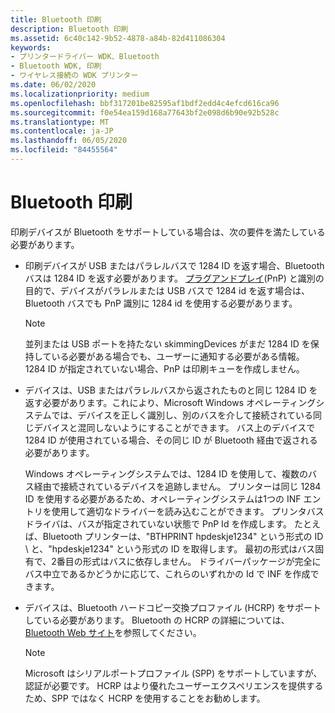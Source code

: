 ```yaml
---
title: Bluetooth 印刷
description: Bluetooth 印刷
ms.assetid: 6c40c142-9b52-4878-a84b-82d411086304
keywords:
- プリンタードライバー WDK、Bluetooth
- Bluetooth WDK, 印刷
- ワイヤレス接続の WDK プリンター
ms.date: 06/02/2020
ms.localizationpriority: medium
ms.openlocfilehash: bbf317201be82595af1bdf2edd4c4efcd616ca96
ms.sourcegitcommit: f0e54ea159d168a77643bf2e098d6b90e92b528c
ms.translationtype: MT
ms.contentlocale: ja-JP
ms.lasthandoff: 06/05/2020
ms.locfileid: "84455564"
---
```

# <a name="bluetooth-printing"></a>Bluetooth 印刷

印刷デバイスが Bluetooth をサポートしている場合は、次の要件を満たしている必要があります。

- 印刷デバイスが USB またはパラレルバスで 1284 ID を返す場合、Bluetooth バスは 1284 ID を返す必要があります。 [プラグアンドプレイ](https://docs.microsoft.com/windows-hardware/drivers/kernel/implementing-plug-and-play)(PnP) と識別の目的で、デバイスがパラレルまたは USB バスで 1284 id を返す場合は、Bluetooth バスでも PnP 識別に 1284 id を使用する必要があります。

  > [!NOTE]
  > 並列または USB ポートを持たない skimmingDevices がまだ 1284 ID を保持している必要がある場合でも、ユーザーに通知する必要がある情報。 1284 ID が指定されていない場合、PnP は印刷キューを作成しません。

- デバイスは、USB またはパラレルバスから返されたものと同じ 1284 ID を返す必要があります。これにより、Microsoft Windows オペレーティングシステムでは、デバイスを正しく識別し、別のバスを介して接続されている同じデバイスと混同しないようにすることができます。 バス上のデバイスで 1284 ID が使用されている場合、その同じ ID が Bluetooth 経由で返される必要があります。

  Windows オペレーティングシステムでは、1284 ID を使用して、複数のバス経由で接続されているデバイスを追跡しません。 プリンターは同じ 1284 ID を使用する必要があるため、オペレーティングシステムは1つの INF エントリを使用して適切なドライバーを読み込むことができます。 プリンタバスドライバは、バスが指定されていない状態で PnP Id を作成します。 たとえば、Bluetooth プリンターは、"BTHPRINT hpdeskje1234" という形式の ID \\ と、"hpdeskje1234" という形式の ID を取得します。 最初の形式はバス固有で、2番目の形式はバスに依存しません。 ドライバーパッケージが完全にバス中立であるかどうかに応じて、これらのいずれかの Id で INF を作成できます。

- デバイスは、Bluetooth ハードコピー交換プロファイル (HCRP) をサポートしている必要があります。 Bluetooth の HCRP の詳細については、 [Bluetooth Web サイト](https://www.bluetooth.com/specifications/profiles-overview)を参照してください。

  > [!NOTE]
  > Microsoft はシリアルポートプロファイル (SPP) をサポートしていますが、認証が必要です。 HCRP はより優れたユーザーエクスペリエンスを提供するため、SPP ではなく HCRP を使用することをお勧めします。
